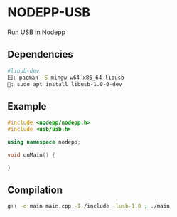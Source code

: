# NODEPP-USB
Run USB in Nodepp

## Dependencies
```bash
#libub-dev
🪟: pacman -S mingw-w64-x86_64-libusb
🐧: sudo apt install libusb-1.0-0-dev
```

## Example
```cpp
#include <nodepp/nodepp.h>
#include <usb/usb.h>

using namespace nodepp;

void onMain() {

}
```

## Compilation
```bash
g++ -o main main.cpp -I./include -lusb-1.0 ; ./main
```
